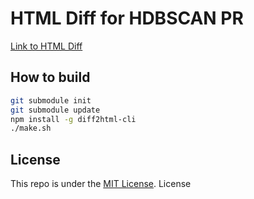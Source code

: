 # HTML Diff for HDBSCAN PR

[Link to HTML Diff](https://thomasjpfan.github.io/hdbscan_pr_diff/)

## How to build

```bash
git submodule init
git submodule update
npm install -g diff2html-cli
./make.sh
```

## License

This repo is under the [MIT License](LICENSE). License
